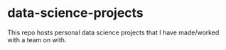 # data-science-projects
This repo hosts personal data science projects that I have made/worked with a team on with. 

